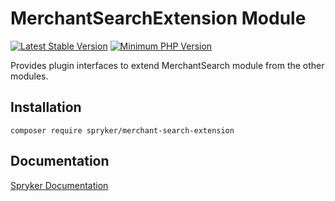 # MerchantSearchExtension Module
[![Latest Stable Version](https://poser.pugx.org/spryker/merchant-search-extension/v/stable.svg)](https://packagist.org/packages/spryker/merchant-search-extension)
[![Minimum PHP Version](https://img.shields.io/badge/php-%3E%3D%207.4-8892BF.svg)](https://php.net/)

Provides plugin interfaces to extend MerchantSearch module from the other modules.

## Installation

```
composer require spryker/merchant-search-extension
```

## Documentation

[Spryker Documentation](https://documentation.spryker.com)

